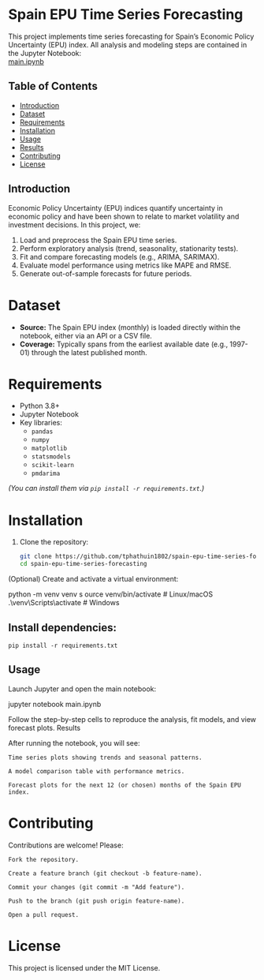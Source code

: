 # Spain EPU Time Series Forecasting

This project implements time series forecasting for Spain’s Economic Policy Uncertainty (EPU) index. All analysis and modeling steps are contained in the Jupyter Notebook:  
[main.ipynb](https://github.com/tphathuin1802/spain-epu-time-series-forecasting/blob/main/main.ipynb) 
## Table of Contents

- [Introduction](#introduction)  
- [Dataset](#dataset)  
- [Requirements](#requirements)  
- [Installation](#installation)  
- [Usage](#usage)  
- [Results](#results)  
- [Contributing](#contributing)  
- [License](#license)  

## Introduction

Economic Policy Uncertainty (EPU) indices quantify uncertainty in economic policy and have been shown to relate to market volatility and investment decisions. In this project, we:

1. Load and preprocess the Spain EPU time series.  
2. Perform exploratory analysis (trend, seasonality, stationarity tests).  
3. Fit and compare forecasting models (e.g., ARIMA, SARIMAX).  
4. Evaluate model performance using metrics like MAPE and RMSE.  
5. Generate out-of-sample forecasts for future periods.  

# Dataset

- **Source:** The Spain EPU index (monthly) is loaded directly within the notebook, either via an API or a CSV file.  
- **Coverage:** Typically spans from the earliest available date (e.g., 1997-01) through the latest published month.  

# Requirements

- Python 3.8+  
- Jupyter Notebook  
- Key libraries:
  - `pandas`  
  - `numpy`  
  - `matplotlib`  
  - `statsmodels`  
  - `scikit-learn`  
  - `pmdarima`  

*(You can install them via `pip install -r requirements.txt`.)*

# Installation

1. Clone the repository:
   ```bash
   git clone https://github.com/tphathuin1802/spain-epu-time-series-forecasting.git
   cd spain-epu-time-series-forecasting


(Optional) Create and activate a virtual environment:

   python -m venv venv
  s  ource venv/bin/activate     # Linux/macOS
  .\venv\Scripts\activate      # Windows


## Install dependencies:

    pip install -r requirements.txt

## Usage

Launch Jupyter and open the main notebook:

jupyter notebook main.ipynb

Follow the step-by-step cells to reproduce the analysis, fit models, and view forecast plots.
Results

After running the notebook, you will see:

    Time series plots showing trends and seasonal patterns.

    A model comparison table with performance metrics.

    Forecast plots for the next 12 (or chosen) months of the Spain EPU index.

# Contributing

Contributions are welcome! Please:

    Fork the repository.

    Create a feature branch (git checkout -b feature-name).

    Commit your changes (git commit -m "Add feature").

    Push to the branch (git push origin feature-name).

    Open a pull request.


# License

This project is licensed under the MIT License.

